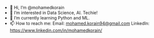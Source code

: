 - 👋 Hi, I’m @mohamedkorain
- 👀 I’m interested in Data Science, AI. Techie!
- 🌱 I’m currently learning Python and ML.
-  📫 How to reach me: Email: mohamed.korain94@gmail.com 
LinkedIn: https://www.linkedin.com/in/mohamedkorain/


<!---
mohamedkorain/mohamedkorain is a ✨ special ✨ repository because its `README.md` (this file) appears on your GitHub profile.
You can click the Preview link to take a look at your changes.
--->
